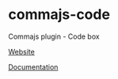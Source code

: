 # commajs-code

Commajs plugin - Code box

[Website](https://www.commajs.com)

[Documentation](https://www.commajs.com/docs)
